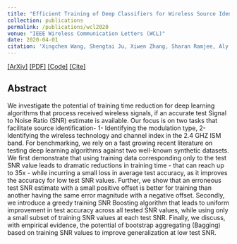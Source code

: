 ```yaml
---
title: "Efficient Training of Deep Classifiers for Wireless Source Identification using Test SNR Estimates"
collection: publications
permalink: /publications/wcl2020
venue: "IEEE Wireless Communication Letters (WCL)"
date: 2020-04-01
citation: 'Xingchen Wang, Shengtai Ju, Xiwen Zhang, Sharan Ramjee, Aly El Gamal. “Efficient Training of Deep Classifiers for Wireless Source Identification using Test SNR Estimates”. IEEE Wireless Communication Letters (WCL), Apr. 2020'
---  
```

[[ArXiv]](https://arxiv.org/abs/1912.11896)
[[PDF]](https://sharanramjee.github.io/files/wcl2020.pdf)
[[Code]](https://github.com/dl4amc/source)
[[Cite]](https://scholar.google.com/scholar?hl=en&as_sdt=0%2C15&q=Efficient+Training+of+Deep+Classifiers+for+Wireless+Source+Identification+using+Test+SNR+Estimates&btnG=#d=gs_cit&u=%2Fscholar%3Fq%3Dinfo%3AWa3G5X02mqAJ%3Ascholar.google.com%2F%26output%3Dcite%26scirp%3D0%26hl%3Den)

## Abstract
We investigate the potential of training time reduction for deep learning algorithms that process received wireless signals, if an accurate test Signal to Noise Ratio (SNR) estimate is available. Our focus is on two tasks that facilitate source identification- 1- Identifying the modulation type, 2- Identifying the wireless technology and channel index in the 2.4 GHZ ISM band. For benchmarking, we rely on a fast growing recent literature on testing deep learning algorithms against two well-known synthetic datasets. We first demonstrate that using training data corresponding only to the test SNR value leads to dramatic reductions in training time - that can reach up to 35x - while incurring a small loss in average test accuracy, as it improves the accuracy for low test SNR values. Further, we show that an erroneous test SNR estimate with a small positive offset is better for training than another having the same error magnitude with a negative offset. Secondly, we introduce a greedy training SNR Boosting algorithm that leads to uniform improvement in test accuracy across all tested SNR values, while using only a small subset of training SNR values at each test SNR. Finally, we discuss, with empirical evidence, the potential of bootstrap aggregating (Bagging) based on training SNR values to improve generalization at low test SNR.
